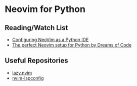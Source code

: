 # Neovim for Python

## Reading/Watch List

- [Configuring NeoVim as a Python IDE](https://www.playfulpython.com/configuring-neovim-as-a-python-ide/)
- [The perfect Neovim setup for Python by Dreams of Code](https://youtu.be/4BnVeOUeZxc?si=y2sysw0NL1CVgDgv)

## Useful Repositories

- [lazy.nvim](https://github.com/folke/lazy.nvim)
- [nvim-lspconfig](https://github.com/neovim/nvim-lspconfig)

